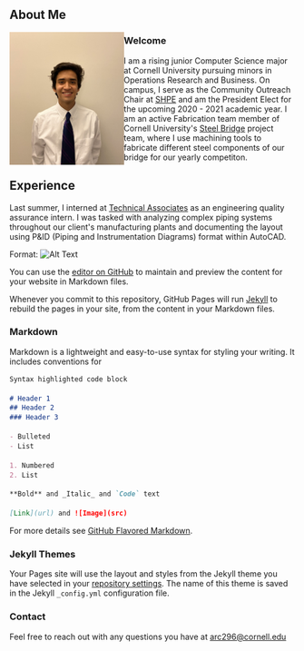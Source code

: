 ## About Me

<img align="left" width="40%" height="40%" src="me_2.jpg"> 

### **Welcome**

I am a rising junior Computer Science major at Cornell University pursuing minors in Operations Research and Business. On campus, I serve as the Community Outreach Chair at [SHPE](https://www.shpe.cornell.edu/index.html) and am the President Elect for the upcoming 2020 - 2021 academic year. I am an active Fabrication team member of Cornell University's [Steel Bridge](https://steelbridge.engineering.cornell.edu/) project team, where I use machining tools to fabricate different steel components of our bridge for our yearly competiton.

## Experience

Last summer, I interned at [Technical Associates](https://www.technicalassociates.com/) as an engineering quality assurance intern. I was tasked with analyzing complex piping systems throughout our client's manufacturing plants and documenting the layout using P&ID (Piping and Instrumentation Diagrams) format within AutoCAD.



Format: ![Alt Text](url)

You can use the [editor on GitHub](https://github.com/alancaldera/alancaldera/edit/master/index.md) to maintain and preview the content for your website in Markdown files.

Whenever you commit to this repository, GitHub Pages will run [Jekyll](https://jekyllrb.com/) to rebuild the pages in your site, from the content in your Markdown files.

### Markdown

Markdown is a lightweight and easy-to-use syntax for styling your writing. It includes conventions for

```markdown
Syntax highlighted code block

# Header 1
## Header 2
### Header 3

- Bulleted
- List

1. Numbered
2. List

**Bold** and _Italic_ and `Code` text

[Link](url) and ![Image](src)
```

For more details see [GitHub Flavored Markdown](https://guides.github.com/features/mastering-markdown/).

### Jekyll Themes

Your Pages site will use the layout and styles from the Jekyll theme you have selected in your [repository settings](https://github.com/alancaldera/alancaldera/settings). The name of this theme is saved in the Jekyll `_config.yml` configuration file.

### Contact

Feel free to reach out with any questions you have at
[arc296@cornell.edu](mailto:arc296@cornell.edu)
